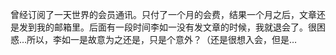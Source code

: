 曾经订阅了一天世界的会员通讯。只付了一个月的会费，结果一个月之后，文章还是发到我的邮箱里。后面有一段时间李如一没有发文章的时候，我就退会了。很困惑…所以，李如一是故意为之还是，只是个意外？（还是很想入会，但是…